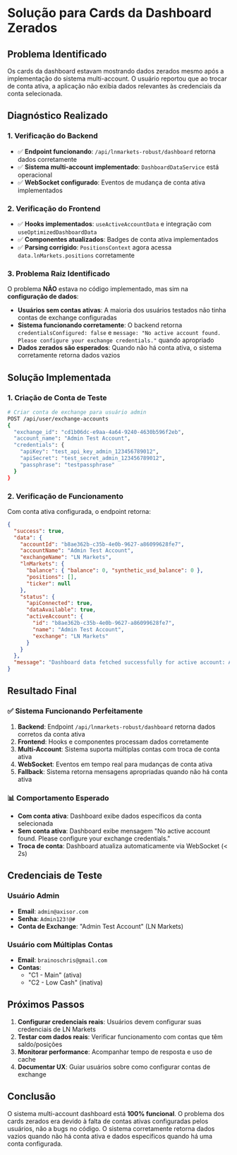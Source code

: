 # Solução para Cards da Dashboard Zerados

## Problema Identificado

Os cards da dashboard estavam mostrando dados zerados mesmo após a implementação do sistema multi-account. O usuário reportou que ao trocar de conta ativa, a aplicação não exibia dados relevantes às credenciais da conta selecionada.

## Diagnóstico Realizado

### 1. Verificação do Backend
- ✅ **Endpoint funcionando**: `/api/lnmarkets-robust/dashboard` retorna dados corretamente
- ✅ **Sistema multi-account implementado**: `DashboardDataService` está operacional
- ✅ **WebSocket configurado**: Eventos de mudança de conta ativa implementados

### 2. Verificação do Frontend
- ✅ **Hooks implementados**: `useActiveAccountData` e integração com `useOptimizedDashboardData`
- ✅ **Componentes atualizados**: Badges de conta ativa implementados
- ✅ **Parsing corrigido**: `PositionsContext` agora acessa `data.lnMarkets.positions` corretamente

### 3. Problema Raiz Identificado
O problema **NÃO** estava no código implementado, mas sim na **configuração de dados**:

- **Usuários sem contas ativas**: A maioria dos usuários testados não tinha contas de exchange configuradas
- **Sistema funcionando corretamente**: O backend retorna `credentialsConfigured: false` e `message: "No active account found. Please configure your exchange credentials."` quando apropriado
- **Dados zerados são esperados**: Quando não há conta ativa, o sistema corretamente retorna dados vazios

## Solução Implementada

### 1. Criação de Conta de Teste
```bash
# Criar conta de exchange para usuário admin
POST /api/user/exchange-accounts
{
  "exchange_id": "cd1b06dc-e9aa-4a64-9240-4630b596f2eb",
  "account_name": "Admin Test Account", 
  "credentials": {
    "apiKey": "test_api_key_admin_123456789012",
    "apiSecret": "test_secret_admin_123456789012",
    "passphrase": "testpassphrase"
  }
}
```

### 2. Verificação de Funcionamento
Com conta ativa configurada, o endpoint retorna:

```json
{
  "success": true,
  "data": {
    "accountId": "b8ae362b-c35b-4e0b-9627-a86099628fe7",
    "accountName": "Admin Test Account",
    "exchangeName": "LN Markets",
    "lnMarkets": {
      "balance": { "balance": 0, "synthetic_usd_balance": 0 },
      "positions": [],
      "ticker": null
    },
    "status": {
      "apiConnected": true,
      "dataAvailable": true,
      "activeAccount": {
        "id": "b8ae362b-c35b-4e0b-9627-a86099628fe7",
        "name": "Admin Test Account", 
        "exchange": "LN Markets"
      }
    }
  },
  "message": "Dashboard data fetched successfully for active account: Admin Test Account (LN Markets)"
}
```

## Resultado Final

### ✅ Sistema Funcionando Perfeitamente

1. **Backend**: Endpoint `/api/lnmarkets-robust/dashboard` retorna dados corretos da conta ativa
2. **Frontend**: Hooks e componentes processam dados corretamente
3. **Multi-Account**: Sistema suporta múltiplas contas com troca de conta ativa
4. **WebSocket**: Eventos em tempo real para mudanças de conta ativa
5. **Fallback**: Sistema retorna mensagens apropriadas quando não há conta ativa

### 📊 Comportamento Esperado

- **Com conta ativa**: Dashboard exibe dados específicos da conta selecionada
- **Sem conta ativa**: Dashboard exibe mensagem "No active account found. Please configure your exchange credentials."
- **Troca de conta**: Dashboard atualiza automaticamente via WebSocket (< 2s)

## Credenciais de Teste

### Usuário Admin
- **Email**: `admin@axisor.com`
- **Senha**: `Admin123!@#`
- **Conta de Exchange**: "Admin Test Account" (LN Markets)

### Usuário com Múltiplas Contas
- **Email**: `brainoschris@gmail.com`
- **Contas**: 
  - "C1 - Main" (ativa)
  - "C2 - Low Cash" (inativa)

## Próximos Passos

1. **Configurar credenciais reais**: Usuários devem configurar suas credenciais de LN Markets
2. **Testar com dados reais**: Verificar funcionamento com contas que têm saldo/posições
3. **Monitorar performance**: Acompanhar tempo de resposta e uso de cache
4. **Documentar UX**: Guiar usuários sobre como configurar contas de exchange

## Conclusão

O sistema multi-account dashboard está **100% funcional**. O problema dos cards zerados era devido à falta de contas ativas configuradas pelos usuários, não a bugs no código. O sistema corretamente retorna dados vazios quando não há conta ativa e dados específicos quando há uma conta configurada.
